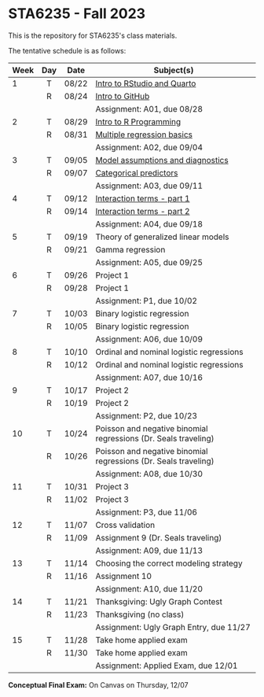 # STA6235 - Fall 2023

This is the repository for STA6235's class materials.

The tentative schedule is as follows:

| Week | Day | Date  | Subject(s)                                              |
|------|:---:|-------|---------------------------------------------------------|
| 1 | T | 08/22 | [Intro to RStudio and Quarto](https://sta6235-fa23.github.io/class-materials/lectures/L01-intro-to-RStudio-and-Quarto.html) |
|   | R | 08/24 | [Intro to GitHub](https://sta6235-fa23.github.io/class-materials/lectures/L02-intro-to-GitHub.html)    |
|   |   |       | Assignment: A01, due 08/28 |
| 2 | T | 08/29 | [Intro to R Programming](https://sta6235-fa23.github.io/class-materials/lectures/L03-intro-to-R-programming.html) |
|   | R | 08/31 | [Multiple regression basics](https://sta6235-fa23.github.io/class-materials/lectures/L04-modeling-basics.html) |
|   |   |       | Assignment: A02, due 09/04 |
| 3 | T | 09/05 | [Model assumptions and diagnostics](https://sta6235-fa23.github.io/class-materials/lectures/L05-assumptions-and-diagnostics.html) |
|   | R | 09/07 | [Categorical predictors](https://sta6235-fa23.github.io/class-materials/lectures/L06-categorical-predictors.html) |
|   |   |       | Assignment: A03, due 09/11 |
| 4 | T | 09/12 | [Interaction terms - part 1](https://sta6235-fa23.github.io/class-materials/lectures/L07-interactions-pt1.html) |
|   | R | 09/14 | [Interaction terms - part 2](https://sta6235-fa23.github.io/class-materials/lectures/L08-interactions-pt2.html) |
|   |   |       | Assignment: A04, due 09/18 |
| 5 | T | 09/19 | Theory of generalized linear models |
|   | R | 09/21 | Gamma regression |
|   |   |       | Assignment: A05, due 09/25 |
| 6 | T | 09/26 | Project 1 |
|   | R | 09/28 | Project 1 |
|   |   |       | Assignment: P1, due 10/02 |
| 7 | T | 10/03 | Binary logistic regression |
|   | R | 10/05 | Binary logistic regression |
|   |   |       | Assignment: A06, due 10/09 |
| 8 | T | 10/10 | Ordinal and nominal logistic regressions |
|   | R | 10/12 | Ordinal and nominal logistic regressions |
|   |   |       | Assignment: A07, due 10/16 |
| 9 | T | 10/17 | Project 2 |
|   | R | 10/19 | Project 2 |
|   |   |       | Assignment: P2, due 10/23 |
| 10 | T | 10/24 | Poisson and negative binomial regressions (Dr. Seals traveling) |
|    | R | 10/26 | Poisson and negative binomial regressions (Dr. Seals traveling) |
|    |   |       | Assignment: A08, due 10/30 |
| 11 | T | 10/31 | Project 3 |
|    | R | 11/02 | Project 3 |
|    |   |       | Assignment: P3, due 11/06 |
| 12 | T | 11/07 | Cross validation |
|    | R | 11/09 | Assignment 9 (Dr. Seals traveling) |
|    |   |       | Assignment: A09, due 11/13 |
| 13 | T | 11/14 | Choosing the correct modeling strategy |
|    | R | 11/16 | Assignment 10 |
|    |   |       | Assignment: A10, due 11/20 |
| 14 | T | 11/21 | Thanksgiving: Ugly Graph Contest |
|    | R | 11/23 | Thanksgiving (no class) |
|    |   |       | Assignment: Ugly Graph Entry, due 11/27 |
| 15 | T | 11/28 | Take home applied exam |
|    | R | 11/30 | Take home applied exam |
|    |   |       | Assignment: Applied Exam, due 12/01 |

**Conceptual Final Exam:** On Canvas on Thursday, 12/07







